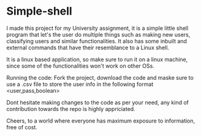 # Simple-shell

I made this project for my University assignment, it is a simple little shell program that let's the user do multiple things such as making new users, classifying users and similar functionalities. It also has some inbuilt and external commands that have their resemblance to a Linux shell.

It is a linux based application, so make sure to run it on a linux machine, since some of the functionalities won't work on other OSs.

Running the code: Fork the project, download the code and maske sure to use a .csv file to store the user info in the following format <user,pass,boolean>


Dont hesitate making changes to the code as per your need, any kind of contribution towards the repo is highly appriciated.


Cheers, to a world where everyone has maximum exposure to information, free of cost.
